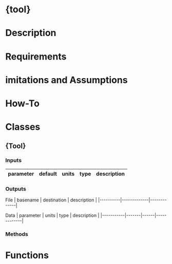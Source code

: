 # {tool}

# Description

# Requirements

# imitations and Assumptions

# How-To

# Classes

## {Tool}

### Inputs

| parameter | default | units | type |description |
|-----------|---------|-------|------|------------|

### Outputs

File
| basename | destination | description |
|----------|-------------|-------------|

Data
| parameter | units | type | description |
|-----------|-------|------|-------------|

### Methods

# Functions
